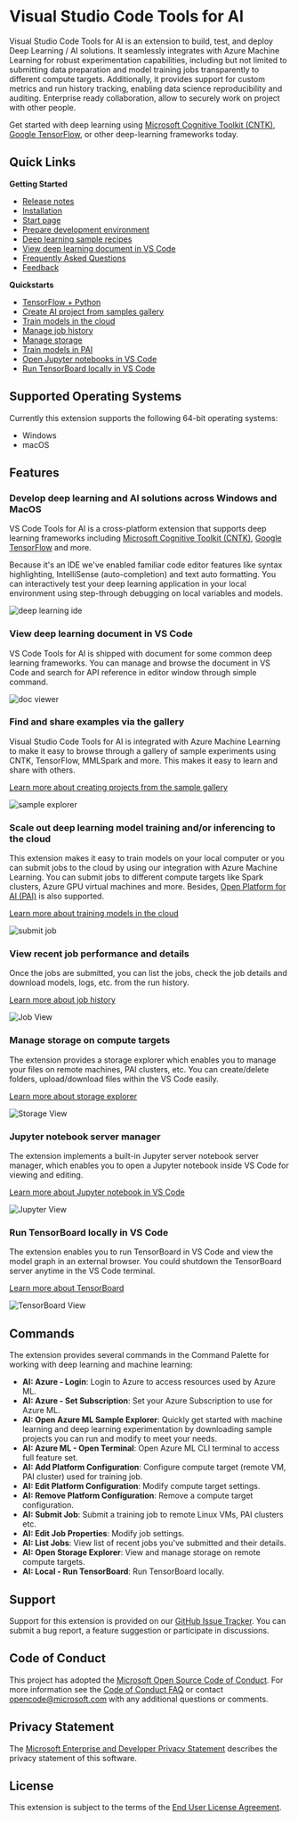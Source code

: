 # Visual Studio Code Tools for AI
Visual Studio Code Tools for AI is an extension to build, test, and deploy Deep Learning / AI solutions. It seamlessly integrates with Azure Machine Learning for robust experimentation capabilities, including but not limited to submitting data preparation and model training jobs transparently to different compute targets. Additionally, it provides support for custom metrics and run history tracking, enabling data science reproducibility and auditing. Enterprise ready collaboration, allow to securely work on project with other people.

Get started with deep learning using [Microsoft Cognitive Toolkit (CNTK)](http://www.microsoft.com/en-us/cognitive-toolkit), [Google TensorFlow](https://www.tensorflow.org), or other deep-learning frameworks today.  

## Quick Links

**Getting Started**

- [Release notes](/docs/releasenotes.md)
- [Installation](/docs/installation.md)
- [Start page](/docs/startPage.md)
- [Prepare development environment](/docs/prepare-localmachine.md)
- [Deep learning sample recipes](https://github.com/Microsoft/samples-for-ai)
- [View deep learning document in VS Code](/docs/docviewer.md)
- [Frequently Asked Questions](/docs/faq.md)
- [Feedback](/docs/feedback.md)

**Quickstarts**

- [TensorFlow + Python](/docs/tensorflow-local.md)
- [Create AI project from samples gallery](/docs/quickstart-00-project-from-azuremachinelearning-gallery.md)
- [Train models in the cloud](/docs/quickstart-01-submitting-training-jobs.md)
- [Manage job history](/docs/quickstart-02-job-view.md)
- [Manage storage](/docs/quickstart-03-storage-explorer.md)
- [Train models in PAI](/docs/quickstart-05-pai.md) 
- [Open Jupyter notebooks in VS Code](/docs/quickstart-06-jupyter.md)
- [Run TensorBoard locally in VS Code](/docs/quickstart-07-tensorboard.md)

## Supported Operating Systems
Currently this extension supports the following 64-bit operating systems:
- Windows
- macOS

## Features

### Develop deep learning and AI solutions across Windows and MacOS
VS Code Tools for AI is a cross-platform extension that supports deep learning frameworks including [Microsoft Cognitive Toolkit (CNTK)](http://www.microsoft.com/en-us/cognitive-toolkit), [Google TensorFlow](https://www.tensorflow.org) and more.  

Because it's an IDE we've enabled familiar code editor features like syntax highlighting, IntelliSense (auto-completion) and text auto formatting. You can interactively test your deep learning application in your local environment using step-through debugging on local variables and models. 

![deep learning ide](/docs/media/deeplearning-ide.png)

### View deep learning document in VS Code
VS Code Tools for AI is shipped with document for some common deep learning frameworks. You can manage and browse the document in VS Code and search for API reference in editor window through simple command.

![doc viewer](/docs/media/docviewer/docviewer.png)


### Find and share examples via the gallery  
Visual Studio Code Tools for AI is integrated with Azure Machine Learning to make it easy to browse through a gallery of sample experiments using CNTK, TensorFlow, MMLSpark and more. This makes it easy to learn and share with others. 

[Learn more about creating projects from the sample gallery](/docs/quickstart-00-project-from-azuremachinelearning-gallery.md)

![sample explorer](/docs/media/aml-samples/sampleexplorer.png)

### Scale out deep learning model training and/or inferencing to the cloud
This extension makes it easy to train models on your local computer or you can submit jobs to the cloud by using our integration with Azure Machine Learning. You can submit jobs to different compute targets like Spark clusters, Azure GPU virtual machines and more. Besides, [Open Platform for AI (PAI)](https://github.com/Microsoft/pai) is also supported.

[Learn more about training models in the cloud](/docs/quickstart-01-submitting-training-jobs.md)
 
![submit job](/docs/media/job/submit-target.png)

### View recent job performance and details
Once the jobs are submitted, you can list the jobs, check the job details and download models, logs, etc. from the run history.

[Learn more about job history](/docs/quickstart-02-job-view.md)

![Job View](/docs/media/job/job-view.png)

### Manage storage on compute targets
The extension provides a storage explorer which enables you to manage your files on remote machines, PAI clusters, etc. You can create/delete folders, upload/download files within the VS Code easily.

[Learn more about storage explorer](/docs/quickstart-03-storage-explorer.md)

![Storage View](/docs/media/storage/StorageExplorer.png)

### Jupyter notebook server manager
The extension implements a built-in Jupyter server notebook server manager, which enables you to open a Jupyter notebook inside VS Code for viewing and editing.

[Learn more about Jupyter notebook in VS Code](/docs/quickstart-06-jupyter.md)

![Jupyter View](/docs/media/jupyter/jupyter_webview.png)

### Run TensorBoard locally in VS Code

The extension enables you to run TensorBoard in VS Code and view the model graph in an external browser. You could shutdown the TensorBoard server anytime in the VS Code terminal.

[Learn more about TensorBoard](/docs/quickstart-07-tensorboard.md)

![TensorBoard View](/docs/media/tensorboard/tensorboard_browser.png)

## Commands
The extension provides several commands in the Command Palette for working with deep learning and machine learning:
- **AI: Azure - Login**:  Login to Azure to access resources used by Azure ML.
- **AI: Azure - Set Subscription**:  Set your Azure Subscription to use for Azure ML.
- **AI: Open Azure ML Sample Explorer**: Quickly get started with machine learning and deep learning experimentation by downloading sample projects you can run and modify to meet your needs.
- **AI: Azure ML - Open Terminal**: Open Azure ML CLI terminal to access full feature set.
- **AI: Add Platform Configuration**: Configure compute target (remote VM, PAI cluster) used for training job.
- **AI: Edit Platform Configuration**: Modify compute target settings.
- **AI: Remove Platform Configuration**: Remove a compute target configuration.
- **AI: Submit Job**: Submit a training job to remote Linux VMs, PAI clusters etc.
- **AI: Edit Job Properties**: Modify job settings.
- **AI: List Jobs**: View list of recent jobs you've submitted and their details.
- **AI: Open Storage Explorer**: View and manage storage on remote compute targets.
- **AI: Local - Run TensorBoard**: Run TensorBoard locally.

## Support
Support for this extension is provided on our [GitHub Issue Tracker](http://github.com/Microsoft/vscode-tools-for-ai/issues). You can submit a bug report, a feature suggestion or participate in discussions.

## Code of Conduct
This project has adopted the [Microsoft Open Source Code of Conduct]. For more information see the [Code of Conduct FAQ] or contact [opencode@microsoft.com] with any additional questions or comments.

## Privacy Statement
The [Microsoft Enterprise and Developer Privacy Statement] describes the privacy statement of this software.

## License
This extension is subject to the terms of the [End User License Agreement]. 

[Microsoft Enterprise and Developer Privacy Statement]:https://go.microsoft.com/fwlink/?LinkId=786907&lang=en7
[Microsoft Open Source Code of Conduct]:https://opensource.microsoft.com/codeofconduct/
[Code of Conduct FAQ]:https://opensource.microsoft.com/codeofconduct/faq/
[opencode@microsoft.com]:mailto:opencode@microsoft.com
[End User License Agreement]:https://www.visualstudio.com/license-terms/mlt552233/